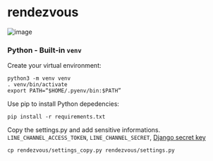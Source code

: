 # rendezvous

![image](https://user-images.githubusercontent.com/34955177/121464726-fc732e00-c9e6-11eb-9a06-af0251da8fff.png)

### Python - Built-in `venv`

Create your virtual environment:

    python3 -m venv venv
    . venv/bin/activate
	export PATH=“$HOME/.pyenv/bin:$PATH”

Use pip to install Python depedencies:

    pip install -r requirements.txt

Copy the settings.py and add sensitive informations. `LINE_CHANNEL_ACCESS_TOKEN`, `LINE_CHANNEL_SECRET`, [Django secret key](https://miniwebtool.com/django-secret-key-generator/)

	cp rendezvous/settings_copy.py rendezvous/settings.py

